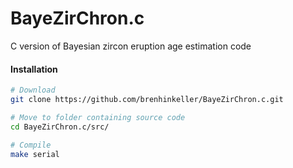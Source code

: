 # BayeZirChron.c

C version of Bayesian zircon eruption age estimation code

#### Installation

```bash
# Download
git clone https://github.com/brenhinkeller/BayeZirChron.c.git

# Move to folder containing source code
cd BayeZirChron.c/src/ 	

# Compile	
make serial 
			
```


